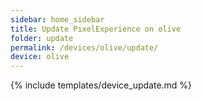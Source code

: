 ```yaml
---
sidebar: home_sidebar
title: Update PixelExperience on olive
folder: update
permalink: /devices/olive/update/
device: olive
---
```

{% include templates/device_update.md %}
